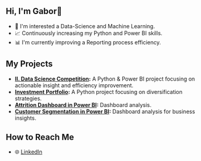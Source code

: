 ## Hi, I'm Gabor👋

- 🌟 I'm interested a Data-Science and Machine Learning.
- 📈 Continuously increasing my Python and Power BI skills.
- 📊 I'm currently improving a Reporting process efficiency.

## My Projects
- **[II. Data Science Competition](https://https://github.com/gabor-gabor/II.-Data-Science-Competition):**
  A Python & Power BI project focusing on actionable insight and efficiency improvement.
- **[Investment Portfolio](https://github.com/gabor-gabor/Investment-Portfolio-by-Data36):**
  A Python project focusing on diversification strategies.
- **[Attrition Dashboard in Power BI](https://github.com/gabor-gabor/Power_BI-Dashboard-by-Datakepzes):**
  Dashboard analysis.
- **[Customer Segmentation in Power BI](https://github.com/gabor-gabor/Power_BI-Dashboard-by-Udemy):**
  Dashboard analysis for business insights.

## How to Reach Me
- 🌐 [LinkedIn](https://www.linkedin.com/in/gabornagymanyai/)

<!--
**gabor-gabor/gabor-gabor** is a ✨ _special_ ✨ repository because its `README.md` (this file) appears on your GitHub profile.

Here are some ideas to get you started:

- 🔭 I’m currently working on ...
- 🌱 I’m currently learning ...
- 👯 I’m looking to collaborate on ...
- 🤔 I’m looking for help with ...
- 💬 Ask me about ...
- 📫 How to reach me: ...
- 😄 Pronouns: ...
- ⚡ Fun fact: ...
-->
